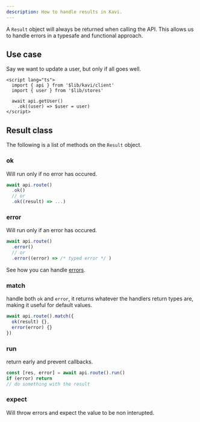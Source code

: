 ```yaml
---
description: How to handle results in Kavi.
---
```


A `Result` object will always be returned when calling the API. This allows us to handle errors in a typesafe and functional approach.

## Use case
Say we want to update a user, but only if all goes well. 
```svelte file=+page.svelte
<script lang="ts">
  import { api } from '$lib/kavi/client'
  import { user } from '$lib/stores'

  await api.getUser()
    .ok((user) => $user = user)
</script>
```

## Result class
The following is a list of methods on the `Result` object.

### ok
Will run only if no error has occured.
```ts
await api.route()
  .ok()
  // or
  .ok((result) => ...)
```

### error
Will run only if an error has occured.
```ts
await api.route()
  .error()
  // or
  .error((error) => /* typed error */ )
```
See how you can handle [errors](/docs/handling-results/errors).

### match
handle both `ok` and `error`, it returns whatever the handlers return types are, making it useful for default values.
```ts
await api.route().match({
  ok(result) {},
  error(error) {}
})
```

### run
return early and prevent callbacks.
```ts
const [res, error] = await api.route().run()
if (error) return
// do something with the result
```

### expect
Will throw errors and expect the value to be non interupted.